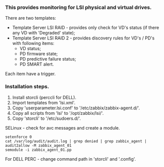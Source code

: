 ### This provides monitoring for LSI physical and virtual drives.
There are two templates:
  - Template Server LSI RAID - provides only check for VD's status (if there any VD with 'Degraded' state);
  - Template Server LSI RAID 2 - provides discovery rules for VD's / PD's with following items:
    - VD status;
    - PD firmware state;
    - PD predictive failure status;
    - PD SMART alert.

  Each item have a trigger.


### Installation steps.

1. Install storcli (perccli for DELL).
2. Import templates from 'lsi.xml'.
3. Copy 'userparameter.lsi.conf' to '/etc/zabbix/zabbix-agent.d/'.
4. Copy all scripts from 'lsi' to '/opt/zabbix/lsi/'.
5. Copy 'storcli' to '/etc/sudoers.d/'.


SELinux - check for avc messages and create a module.

   ```
   setenforce 0
   cat /var/log/audit/audit.log | grep denied | grep zabbix_agent | audit2allow -M zabbix_agent_01
   semodule -i zabbix_agent_01.pp
   ```

For DELL PERC - change command path in 'storcli' and '.config'.
